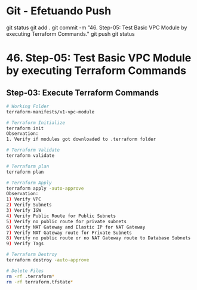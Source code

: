 
# ############################################################################
# ############################################################################
# ############################################################################
# Git - Efetuando Push

git status
git add .
git commit -m "46. Step-05: Test Basic VPC Module by executing Terraform Commands."
git push
git status


# ############################################################################
# ############################################################################
# ############################################################################
# 46. Step-05: Test Basic VPC Module by executing Terraform Commands


## Step-03: Execute Terraform Commands

```bash
# Working Folder
terraform-manifests/v1-vpc-module

# Terraform Initialize
terraform init
Observation:
1. Verify if modules got downloaded to .terraform folder

# Terraform Validate
terraform validate

# Terraform plan
terraform plan

# Terraform Apply
terraform apply -auto-approve
Observation:
1) Verify VPC
2) Verify Subnets
3) Verify IGW
4) Verify Public Route for Public Subnets
5) Verify no public route for private subnets
6) Verify NAT Gateway and Elastic IP for NAT Gateway
7) Verify NAT Gateway route for Private Subnets
8) Verify no public route or no NAT Gateway route to Database Subnets
9) Verify Tags

# Terraform Destroy
terraform destroy -auto-approve

# Delete Files
rm -rf .terraform*
rm -rf terraform.tfstate*
```